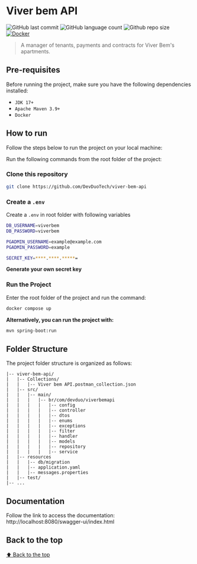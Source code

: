 # Viver bem API

<!-- Shields Exemplo, existem N diferentes shield em https://shields.io/ -->
![GitHub last commit](https://img.shields.io/github/last-commit/DevDuoTech/viver-bem-api)
![GitHub language count](https://img.shields.io/github/languages/count/DevDuoTech/viver-bem-api)
![Github repo size](https://img.shields.io/github/repo-size/DevDuoTech/viver-bem-api)
[![Docker](https://github.com/DevDuoTech/viver-bem-api/actions/workflows/docker-image.yml/badge.svg)](https://github.com/DevDuoTech/viver-bem-api/actions/workflows/docker-image.yml)

> A manager of tenants, payments and contracts for Viver Bem's apartments.

## Pre-requisites

Before running the project, make sure you have the following dependencies installed:

- `JDK 17+`
- `Apache Maven 3.9+`
- `Docker`

## How to run

Follow the steps below to run the project on your local machine:

Run the following commands from the root folder of the project:

### Clone this repository

```bash
git clone https://github.com/DevDuoTech/viver-bem-api
```

### Create a ``.env``
Create a ``.env`` in root folder with following variables

````bash
DB_USERNAME=viverbem
DB_PASSWORD=viverbem

PGADMIN_USERNAME=example@example.com
PGADMIN_PASSWORD=example

SECRET_KEY=****.****.*****=
````
**Generate your own secret key**

### Run the Project

Enter the root folder of the project and run the command:

```bash
docker compose up
```

**Alternatively, you can run the project with:**

```bash
mvn spring-boot:run
```

## Folder Structure

The project folder structure is organized as follows:

```text
|-- viver-bem-api/
|   |-- Collections/
|   |   |-- Viver bem API.postman_collection.json
|   |-- src/
|   |   |-- main/
|   |   |   |-- br/com/devduo/viverbemapi
|   |   |   |   |-- config
|   |   |   |   |-- controller
|   |   |   |   |-- dtos
|   |   |   |   |-- enums
|   |   |   |   |-- exceptions
|   |   |   |   |-- filter
|   |   |   |   |-- handler
|   |   |   |   |-- models
|   |   |   |   |-- repository
|   |   |   |   |-- service
|   |-- resources
|   |   |-- db/migration
|   |   |-- application.yaml
|   |   |-- messages.properties
|   |-- test/
|-- ...
```

## Documentation
Follow the link to access the documentation: http://localhost:8080/swagger-ui/index.html

## Back to the top

[⬆ Back to the top](#viver-bem-api)
